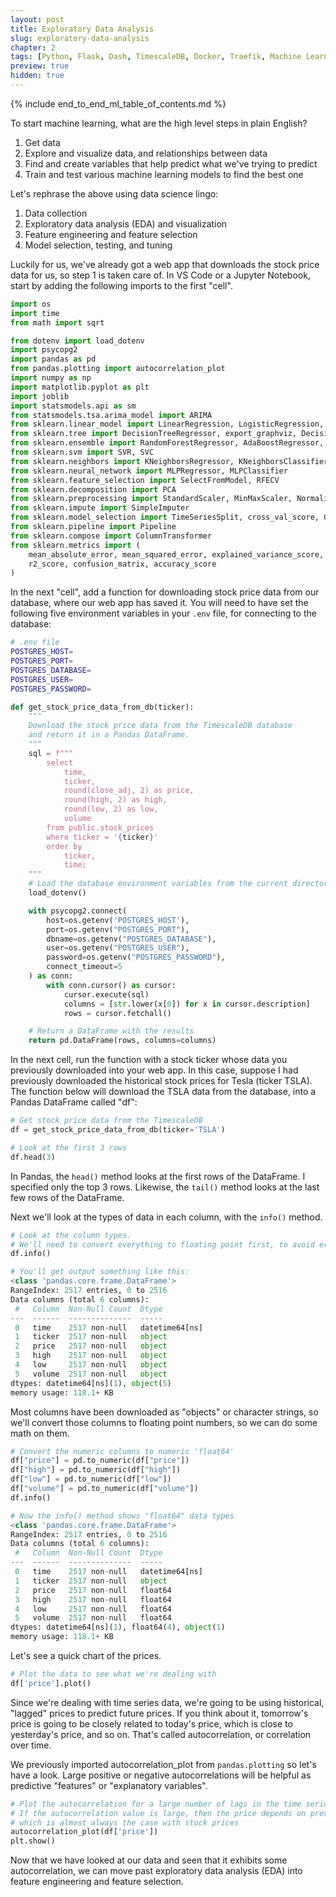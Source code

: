 ```yaml
---
layout: post
title: Exploratory Data Analysis
slug: exploratory-data-analysis
chapter: 2
tags: [Python, Flask, Dash, TimescaleDB, Docker, Traefik, Machine Learning]
preview: true
hidden: true
---
```


{% include end_to_end_ml_table_of_contents.md %}


To start machine learning, what are the high level steps in plain English?

1. Get data
2. Explore and visualize data, and relationships between data
3. Find and create variables that help predict what we've trying to predict
4. Train and test various machine learning models to find the best one

Let's rephrase the above using data science lingo:

1. Data collection
2. Exploratory data analysis (EDA) and visualization
3. Feature engineering and feature selection
4. Model selection, testing, and tuning

Luckily for us, we've already got a web app that downloads the stock price data for us, so step 1 is taken care of. In VS Code or a Jupyter Notebook, start by adding the following imports to the first "cell".

```python
import os
import time
from math import sqrt

from dotenv import load_dotenv
import psycopg2
import pandas as pd
from pandas.plotting import autocorrelation_plot
import numpy as np
import matplotlib.pyplot as plt
import joblib
import statsmodels.api as sm
from statsmodels.tsa.arima_model import ARIMA
from sklearn.linear_model import LinearRegression, LogisticRegression, Ridge, RidgeClassifier
from sklearn.tree import DecisionTreeRegressor, export_graphviz, DecisionTreeClassifier
from sklearn.ensemble import RandomForestRegressor, AdaBoostRegressor, RandomForestClassifier, AdaBoostClassifier
from sklearn.svm import SVR, SVC
from sklearn.neighbors import KNeighborsRegressor, KNeighborsClassifier
from sklearn.neural_network import MLPRegressor, MLPClassifier
from sklearn.feature_selection import SelectFromModel, RFECV
from sklearn.decomposition import PCA
from sklearn.preprocessing import StandardScaler, MinMaxScaler, Normalizer, OneHotEncoder
from sklearn.impute import SimpleImputer
from sklearn.model_selection import TimeSeriesSplit, cross_val_score, GridSearchCV
from sklearn.pipeline import Pipeline
from sklearn.compose import ColumnTransformer
from sklearn.metrics import (
    mean_absolute_error, mean_squared_error, explained_variance_score,
    r2_score, confusion_matrix, accuracy_score
)
```

In the next "cell", add a function for downloading stock price data from our database, where our web app has saved it. You will need to have set the following five environment variables in your `.env` file, for connecting to the database:

```bash
# .env file
POSTGRES_HOST=
POSTGRES_PORT=
POSTGRES_DATABASE=
POSTGRES_USER=
POSTGRES_PASSWORD=
```

```python
def get_stock_price_data_from_db(ticker):
    """
    Download the stock price data from the TimescaleDB database
    and return it in a Pandas DataFrame.
    """
    sql = f"""
        select
            time,
            ticker,
            round(close_adj, 2) as price,
            round(high, 2) as high,
            round(low, 2) as low,
            volume
        from public.stock_prices
        where ticker = '{ticker}'
        order by
            ticker,
            time;
    """    
    # Load the database environment variables from the current directory
    load_dotenv()

    with psycopg2.connect(
        host=os.getenv('POSTGRES_HOST'),
        port=os.getenv("POSTGRES_PORT"), 
        dbname=os.getenv("POSTGRES_DATABASE"), 
        user=os.getenv("POSTGRES_USER"), 
        password=os.getenv("POSTGRES_PASSWORD"), 
        connect_timeout=5
    ) as conn:
        with conn.cursor() as cursor:
            cursor.execute(sql)
            columns = [str.lower(x[0]) for x in cursor.description]
            rows = cursor.fetchall()

    # Return a DataFrame with the results
    return pd.DataFrame(rows, columns=columns)

```

In the next cell, run the function with a stock ticker whose data you previously downloaded into your web app. In this case, suppose I had previously downloaded the historical stock prices for Tesla (ticker TSLA). The function below will download the TSLA data from the database, into a Pandas DataFrame called "df":

```python
# Get stock price data from the TimescaleDB
df = get_stock_price_data_from_db(ticker='TSLA')

# Look at the first 3 rows
df.head(3)
```

In Pandas, the `head()` method looks at the first rows of the DataFrame. I specified only the top 3 rows. Likewise, the `tail()` method looks at the last few rows of the DataFrame.

Next we'll look at the types of data in each column, with the `info()` method.

```python
# Look at the column types.
# We'll need to convert everything to floating point first, to avoid errors
df.info()

# You'll get output something like this:
<class 'pandas.core.frame.DataFrame'>
RangeIndex: 2517 entries, 0 to 2516
Data columns (total 6 columns):
 #   Column  Non-Null Count  Dtype         
---  ------  --------------  -----         
 0   time    2517 non-null   datetime64[ns]
 1   ticker  2517 non-null   object        
 2   price   2517 non-null   object        
 3   high    2517 non-null   object        
 4   low     2517 non-null   object        
 5   volume  2517 non-null   object        
dtypes: datetime64[ns](1), object(5)
memory usage: 118.1+ KB
```

Most columns have been downloaded as "objects" or character strings, so we'll convert those columns to floating point numbers, so we can do some math on them.

```python
# Convert the numeric columns to numeric 'float64'
df["price"] = pd.to_numeric(df["price"])
df["high"] = pd.to_numeric(df["high"])
df["low"] = pd.to_numeric(df["low"])
df["volume"] = pd.to_numeric(df["volume"])
df.info()

# Now the info() method shows "float64" data types
<class 'pandas.core.frame.DataFrame'>
RangeIndex: 2517 entries, 0 to 2516
Data columns (total 6 columns):
 #   Column  Non-Null Count  Dtype         
---  ------  --------------  -----         
 0   time    2517 non-null   datetime64[ns]
 1   ticker  2517 non-null   object        
 2   price   2517 non-null   float64       
 3   high    2517 non-null   float64       
 4   low     2517 non-null   float64       
 5   volume  2517 non-null   float64       
dtypes: datetime64[ns](1), float64(4), object(1)
memory usage: 118.1+ KB
```

Let's see a quick chart of the prices.

```python
# Plot the data to see what we're dealing with
df['price'].plot()
```

Since we're dealing with time series data, we're going to be using historical, "lagged" prices to predict future prices. If you think about it, tomorrow's price is going to be closely related to today's price, which is close to yesterday's price, and so on. That's called autocorrelation, or correlation over time.

We previously imported autocorrelation_plot from `pandas.plotting` so let's have a look. Large positive or negative autocorrelations will be helpful as predictive "features" or "explanatory variables". 

```python
# Plot the autocorrelation for a large number of lags in the time series
# If the autocorrelation value is large, then the price depends on previous prices,
# which is almost always the case with stock prices
autocorrelation_plot(df['price'])
plt.show()
```

Now that we have looked at our data and seen that it exhibits some autocorrelation, we can move past exploratory data analysis (EDA) into feature engineering and feature selection.
